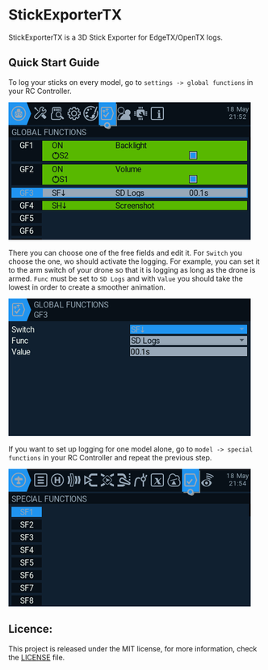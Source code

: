 # StickExporterTX

StickExporterTX is a 3D Stick Exporter for EdgeTX/OpenTX logs.

## Quick Start Guide

To log your sticks on every model, go to `settings -> global functions` in your RC Controller.

![global-functions](readme/pictures/global-functions.bmp)

There you can choose one of the free fields and edit it.
For `Switch` you choose the one, wo should activate the logging. For example, you can set it to the arm switch of your drone so that it is logging as long as the drone is armed.
`Func` must be set to `SD Logs` and with `Value` you should take the lowest in order to create a smoother animation.

![function-edit](readme/pictures/function-edit.bmp)

If you want to set up logging for one model alone, go to `model -> special functions` in your RC Controller and repeat the previous step.

![special-functions](readme/pictures/special-functions.bmp)

## Licence:

This project is released under the MIT license, for more information, check the [LICENSE](LICENSE) file.
